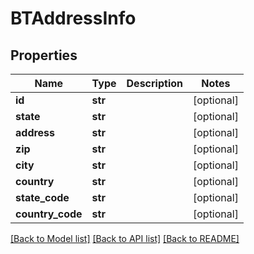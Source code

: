 # BTAddressInfo

## Properties
Name | Type | Description | Notes
------------ | ------------- | ------------- | -------------
**id** | **str** |  | [optional] 
**state** | **str** |  | [optional] 
**address** | **str** |  | [optional] 
**zip** | **str** |  | [optional] 
**city** | **str** |  | [optional] 
**country** | **str** |  | [optional] 
**state_code** | **str** |  | [optional] 
**country_code** | **str** |  | [optional] 

[[Back to Model list]](../README.md#documentation-for-models) [[Back to API list]](../README.md#documentation-for-api-endpoints) [[Back to README]](../README.md)


